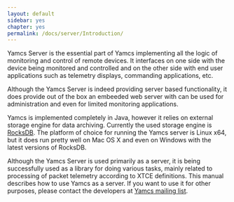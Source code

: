 ```yaml
---
layout: default
sidebar: yes
chapter: yes
permalink: /docs/server/Introduction/
---
```


Yamcs Server is the essential part of Yamcs implementing all the logic of monitoring and control of remote devices. It interfaces on one side with the device being monitored and controlled and on the other side with end user applications such as telemetry displays, commanding applications, etc.

Although the Yamcs Server is indeed providing server based functionality, it does provide out of the box an embeeded web server with can be used for administration and even for limited monitoring applications. 

Yamcs is implemented completely in Java, however it relies on external storage engine for data archiving. Currently the used storage engine is [RocksDB](http://rocksdb.org/). The platform of choice for running the Yamcs server is Linux x64, but it does run pretty well on Mac OS X and even on Windows with the latest versions of RocksDB.

Although the Yamcs Server is used primarily as a server, it is being successfully used as a library for doing various tasks, mainly related to processing of packet telemetry according to XTCE definitions. 
This manual describes how to use Yamcs as a server. If you want to use it for other purposes, please contact the developers at [Yamcs mailing list](https://groups.google.com/forum/#!forum/yamcs).



